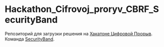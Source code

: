 # Hackathon_Cifrovoj_proryv_CBRF_SecurityBand
Репозиторий для загрузки решения на [Хакатоне Цифровой Прорыв](https://hacks-ai.ru/). Команда [SecurityBand](https://security-band.com/).
